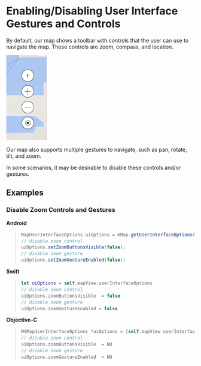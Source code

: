 
# Enabling/Disabling User Interface Gestures and Controls

By default, our map shows a toolbar with controls that the user can use to navigate the map. These controls are zoom, compass, and location.

![User Interface Controls](media/User-interface-controls.png)

Our map also supports multiple gestures to navigate, such as pan, rotate, tilt, and zoom.

In some scenarios, it may be desirable to disable these controls and/or gestures.

## Examples

### Disable Zoom Controls and Gestures

**Android**

>``` Java
> MapUserInterfaceOptions uiOptions = mMap.getUserInterfaceOptions();
> // disable zoom control
> uiOptions.setZoomButtonsVisible(false);
> // disable zoom gesture
> uiOptions.setZoomGestureEnabled(false);
>```

**Swift**

>``` swift
> let uiOptions = self.mapView.userInterfaceOptions
> // disable zoom control
> uiOptions.zoomButtonsVisible  = false
> // disable zoom gesture
> uiOptions.zoomGestureEnabled = false
>```

**Objective-C**

>``` objectivec
> MSMapUserInterfaceOptions *uiOptions = [self.mapView userInterfaceOptions];
> // disable zoom control
> uiOptions.zoomButtonsVisible  = NO
> // disable zoom gesture
> uiOptions.zoomGestureEnabled  = NO
>```